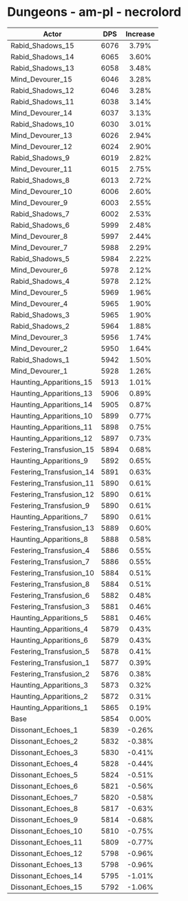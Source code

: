 # Dungeons - am-pl - necrolord
| Actor | DPS | Increase |
|---|:---:|:---:|
|Rabid_Shadows_15|6076|3.79%|
|Rabid_Shadows_14|6065|3.60%|
|Rabid_Shadows_13|6058|3.48%|
|Mind_Devourer_15|6046|3.28%|
|Rabid_Shadows_12|6046|3.28%|
|Rabid_Shadows_11|6038|3.14%|
|Mind_Devourer_14|6037|3.13%|
|Rabid_Shadows_10|6030|3.01%|
|Mind_Devourer_13|6026|2.94%|
|Mind_Devourer_12|6024|2.90%|
|Rabid_Shadows_9|6019|2.82%|
|Mind_Devourer_11|6015|2.75%|
|Rabid_Shadows_8|6013|2.72%|
|Mind_Devourer_10|6006|2.60%|
|Mind_Devourer_9|6003|2.55%|
|Rabid_Shadows_7|6002|2.53%|
|Rabid_Shadows_6|5999|2.48%|
|Mind_Devourer_8|5997|2.44%|
|Mind_Devourer_7|5988|2.29%|
|Rabid_Shadows_5|5984|2.22%|
|Mind_Devourer_6|5978|2.12%|
|Rabid_Shadows_4|5978|2.12%|
|Mind_Devourer_5|5969|1.96%|
|Mind_Devourer_4|5965|1.90%|
|Rabid_Shadows_3|5965|1.90%|
|Rabid_Shadows_2|5964|1.88%|
|Mind_Devourer_3|5956|1.74%|
|Mind_Devourer_2|5950|1.64%|
|Rabid_Shadows_1|5942|1.50%|
|Mind_Devourer_1|5928|1.26%|
|Haunting_Apparitions_15|5913|1.01%|
|Haunting_Apparitions_13|5906|0.89%|
|Haunting_Apparitions_14|5905|0.87%|
|Haunting_Apparitions_10|5899|0.77%|
|Haunting_Apparitions_11|5898|0.75%|
|Haunting_Apparitions_12|5897|0.73%|
|Festering_Transfusion_15|5894|0.68%|
|Haunting_Apparitions_9|5892|0.65%|
|Festering_Transfusion_14|5891|0.63%|
|Festering_Transfusion_11|5890|0.61%|
|Festering_Transfusion_12|5890|0.61%|
|Festering_Transfusion_9|5890|0.61%|
|Haunting_Apparitions_7|5890|0.61%|
|Festering_Transfusion_13|5889|0.60%|
|Haunting_Apparitions_8|5888|0.58%|
|Festering_Transfusion_4|5886|0.55%|
|Festering_Transfusion_7|5886|0.55%|
|Festering_Transfusion_10|5884|0.51%|
|Festering_Transfusion_8|5884|0.51%|
|Festering_Transfusion_6|5882|0.48%|
|Festering_Transfusion_3|5881|0.46%|
|Haunting_Apparitions_5|5881|0.46%|
|Haunting_Apparitions_4|5879|0.43%|
|Haunting_Apparitions_6|5879|0.43%|
|Festering_Transfusion_5|5878|0.41%|
|Festering_Transfusion_1|5877|0.39%|
|Festering_Transfusion_2|5876|0.38%|
|Haunting_Apparitions_3|5873|0.32%|
|Haunting_Apparitions_2|5872|0.31%|
|Haunting_Apparitions_1|5865|0.19%|
|Base|5854|0.00%|
|Dissonant_Echoes_1|5839|-0.26%|
|Dissonant_Echoes_2|5832|-0.38%|
|Dissonant_Echoes_3|5830|-0.41%|
|Dissonant_Echoes_4|5828|-0.44%|
|Dissonant_Echoes_5|5824|-0.51%|
|Dissonant_Echoes_6|5821|-0.56%|
|Dissonant_Echoes_7|5820|-0.58%|
|Dissonant_Echoes_8|5817|-0.63%|
|Dissonant_Echoes_9|5814|-0.68%|
|Dissonant_Echoes_10|5810|-0.75%|
|Dissonant_Echoes_11|5809|-0.77%|
|Dissonant_Echoes_12|5798|-0.96%|
|Dissonant_Echoes_13|5798|-0.96%|
|Dissonant_Echoes_14|5795|-1.01%|
|Dissonant_Echoes_15|5792|-1.06%|
